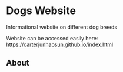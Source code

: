 # Dogs Website

Informational website on different dog breeds

Website can be accessed easily here: https://carterjunhaosun.github.io/index.html

## About

